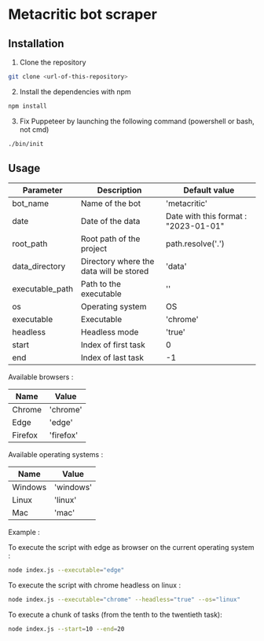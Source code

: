 # Metacritic bot scraper

## Installation

1. Clone the repository

```bash
git clone <url-of-this-repository>
```

2. Install the dependencies with npm

```bash
npm install
```

3. Fix Puppeteer by launching the following command (powershell or bash, not cmd)

```bash
./bin/init
```

## Usage

| Parameter | Description | Default value |
| --- | --- | --- |
| bot_name | Name of the bot | 'metacritic' |
| date | Date of the data | Date with this format : "2023-01-01" |
| root_path | Root path of the project | path.resolve('.') |
| data_directory | Directory where the data will be stored | 'data' |
| executable_path | Path to the executable | '' |
| os | Operating system | OS |
| executable | Executable | 'chrome' |
| headless | Headless mode | 'true' |
| start | Index of first task | 0 |
| end | Index of last task | -1 |


Available browsers :

| Name | Value |
| --- | --- |
| Chrome | 'chrome' |
| Edge | 'edge' |
| Firefox | 'firefox' |

Available operating systems :

| Name | Value |
| --- | --- |
| Windows | 'windows' |
| Linux | 'linux' |
| Mac | 'mac' |



Example :

To execute the script with edge as browser on the current operating system :

```bash
node index.js --executable="edge"
```

To execute the script with chrome headless on linux :

```bash
node index.js --executable="chrome" --headless="true" --os="linux"
```

To execute a chunk of tasks (from the tenth to the twentieth task):

```bash
node index.js --start=10 --end=20
```
